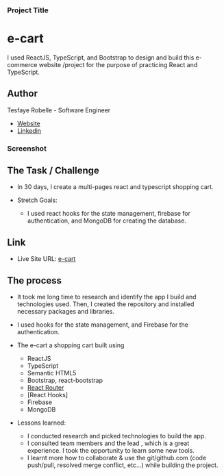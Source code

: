 ### Project Title

# e-cart

I used ReactJS, TypeScript, and Bootstrap to design and build this e-commerce website /project for the purpose of practicing React and TypeScript. <br />

## Author

Tesfaye Robelle - Software Engineer

- [Website](https://github.com/tdebella)
- [Linkedin](https://www.linkedin.com/in/tesfaye-robelle-4a2b7921a/)

### Screenshot

## The Task / Challenge

- In 30 days, I create a multi-pages react and typescript shopping cart.

- Stretch Goals:

  - I used react hooks for the state management, firebase for authentication, and MongoDB for creating the database.

## Link

- Live Site URL: [e-cart](https://master.d1p994hz5fex3u.amplifyapp.com/)

## The process

- It took me long time to research and identify the app I build and technologies used. Then, I created the repository and installed necessary packages and libraries. <br/>

- I used hooks for the state management, and Firebase for the authentication.

- The e-cart a shopping cart built using

  - ReactJS
  - TypeScript
  - Semantic HTML5
  - Bootstrap, react-bootstrap
  - [React Router](https://reactrouter.com/)
  - [React Hooks]
  - Firebase
  - MongoDB

- Lessons learned:
  - I conducted research and picked technologies to build the app.
  - I consulted team members and the lead , which is a great experience. I took the opportunity to learn some new tools.
  - I learnt more how to collaborate & use the git/github.com (code push/pull, resolved merge conflict, etc...) while building the project.
